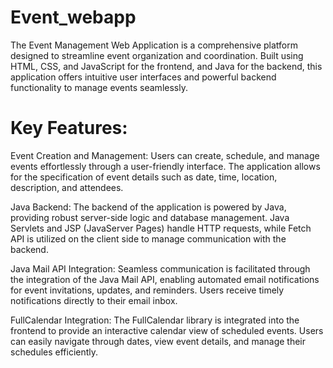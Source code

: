 # Event_webapp
The Event Management Web Application is a comprehensive platform designed to streamline event organization and coordination. Built using HTML, CSS, and JavaScript for the frontend, and Java for the backend, this application offers intuitive user interfaces and powerful backend functionality to manage events seamlessly.

# Key Features:

Event Creation and Management: Users can create, schedule, and manage events effortlessly through a user-friendly interface. The application allows for the specification of event details such as date, time, location, description, and attendees.

Java Backend: The backend of the application is powered by Java, providing robust server-side logic and database management. Java Servlets and JSP (JavaServer Pages) handle HTTP requests, while Fetch API is utilized on the client side to manage communication with the backend.

Java Mail API Integration: Seamless communication is facilitated through the integration of the Java Mail API, enabling automated email notifications for event invitations, updates, and reminders. Users receive timely notifications directly to their email inbox.

FullCalendar Integration: The FullCalendar library is integrated into the frontend to provide an interactive calendar view of scheduled events. Users can easily navigate through dates, view event details, and manage their schedules efficiently.
